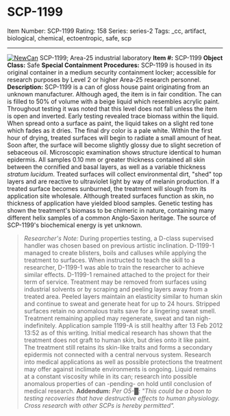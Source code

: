 # SCP-1199
Item Number: SCP-1199
Rating: 158
Series: series-2
Tags: _cc, artifact, biological, chemical, ectoentropic, safe, scp

---

[![NewCan](https://scp-wiki.wdfiles.com/local--resized-images/scp-1199/NewCan/medium.jpg)](https://scp-wiki.wdfiles.com/local--files/scp-1199/NewCan)
SCP-1199; Area-25 industrial laboratory
**Item #:** SCP-1199
**Object Class:** Safe
**Special Containment Procedures:** SCP-1199 is housed in its original container in a medium security containment locker; accessible for research purposes by Level 2 or higher Area-25 research personnel.
**Description:** SCP-1199 is a can of gloss house paint originating from an unknown manufacturer. Although aged, the item is in fair condition. The can is filled to 50% of volume with a beige liquid which resembles acrylic paint. Throughout testing it was noted that this level does not fall unless the item is open and inverted. Early testing revealed trace biomass within the liquid.
When spread onto a surface as paint, the liquid takes on a slight red tone which fades as it dries. The final dry color is a pale white. Within the first hour of drying, treated surfaces will begin to radiate a small amount of heat. Soon after, the surface will become slightly glossy due to slight secretion of sebaceous oil.
Microscopic examination shows structure identical to human epidermis. All samples 0.10 mm or greater thickness contained all skin between the cornified and basal layers, as well as a variable thickness _stratum lucidum_. Treated surfaces will collect environmental dirt, "shed" top layers and are reactive to ultraviolet light by way of melanin production. If a treated surface becomes sunburned, the treatment will slough from its application site wholesale. Although treated surfaces function as skin, no thickness of application have yielded blood samples. Genetic testing has shown the treatment's biomass to be chimeric in nature, containing many different helix samples of a common Anglo-Saxon heritage. The source of SCP-1199's biochemical energy is yet unknown.
> _Researcher's Note:_ During properties testing, a D-class supervised handler was chosen based on previous artistic inclination. D-1199-1 managed to create blisters, boils and calluses while applying the treatment to surfaces. When instructed to teach the skill to a researcher, D-1199-1 was able to train the researcher to achieve similar effects. D-1199-1 remained attached to the project for their term of service.
Treatment may be removed from surfaces using industrial solvents or by scraping and peeling layers away from a treated area. Peeled layers maintain an elasticity similar to human skin and continue to sweat and generate heat for up to 24 hours. Stripped surfaces retain no anomalous traits save for a lingering sweat smell. Treatment remaining applied may regenerate, sweat and tan nigh-indefinitely. Application sample 1199-A is still healthy after 13 Feb 2012 13:52 as of this writing.
Initial medical research has shown that the treatment does not graft to human skin, but dries onto it like paint. The treatment still retains its skin-like traits and forms a secondary epidermis not connected with a central nervous system. Research into medical applications as well as possible protections the treatment may offer against inclimate environments is ongoing.
Liquid remains at a constant viscosity while in its can; research into possible anomalous properties of can -pending\- on hold until conclusion of medical research.
**Addendum:** _Per O5-█: "This could be a boon to testing recoveries that have destructive effects to human physiology. Cross research with other SCPs is hereby permitted"._